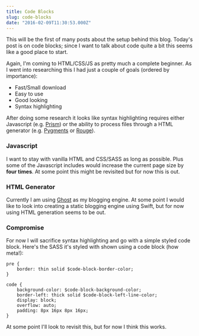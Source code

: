 ```yaml
---
title: Code Blocks
slug: code-blocks
date: "2016-02-09T11:30:53.000Z"
---
```


This will be the first of many posts about the setup behind this blog. Today's post is on code blocks; since I want to talk about code quite a bit this seems like a good place to start.

Again, I'm coming to HTML/CSS/JS as pretty much a complete beginner. As I went into researching this I had just a couple of goals (ordered by importance):

- Fast/Small download
- Easy to use
- Good looking
- Syntax highlighting

After doing some research it looks like syntax highlighting requires either Javascript (e.g. [Prism](http://prismjs.com)) or the ability to process files through a HTML generator (e.g. [Pygments](http://pygments.org) or [Rouge](http://rouge.jneen.net)).

### Javascript

I want to stay with vanilla HTML and CSS/SASS as long as possible. Plus some of the Javascript includes would increase the current page size by **four times**. At some point this might be revisited but for now this is out.

### HTML Generator

Currently I am using [Ghost](https://ghost.org) as my blogging engine. At some point I would like to look into creating a static blogging engine using Swift, but for now using HTML generation seems to be out.

### Compromise

For now I will sacrifice syntax highlighting and go with a simple styled code block. Here's the SASS it's styled with shown using a code block (how meta!):

```
pre {
	border: thin solid $code-block-border-color;
}

code {
	background-color: $code-block-background-color;
	border-left: thick solid $code-block-left-line-color;
	display: block;
	overflow: auto;
	padding: 8px 16px 8px 16px;
}
```

At some point I'll look to revisit this, but for now I think this works.
